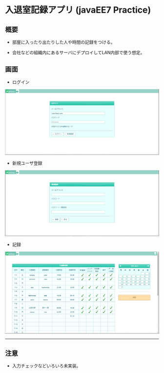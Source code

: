 ﻿# 入退室記録アプリ (javaEE7 Practice)

## 概要

* 部屋に入ったり出たりした人や時間の記録をつける。

* 会社などの組織内にあるサーバにデプロイしてLAN内部で使う想定。

## 画面

* ログイン

![代替テキスト](/readme/login_2.png)

* 新規ユーザ登録

![代替テキスト](/readme/regist_2.png)

* 記録

![代替テキスト](/readme/record_2.png)

- - -

## 注意

* 入力チェックなどいろいろ未実装。

